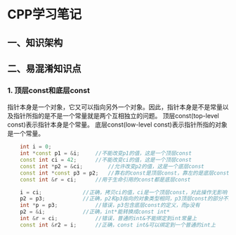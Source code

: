 # CPP学习笔记

## 一、知识架构

## 二、易混淆知识点
### 1. 顶层const和底层const

  指针本身是一个对象，它又可以指向另外一个对象。因此，指针本身是不是常量以及指针所指的是不是一个常量就是两个互相独立的问题。
  顶层const(top-level const)表示指针本身是个常量。
  底层const(low-level const)表示指针所指的对象是一个常量。

```cpp
	int i = 0;
	int *const p1 = &i;		//不能改变p1的值，这是一个顶层const
	const int ci = 42;		//不能改变ci的值，这是一个顶层const
	const int *p2 = &ci;		//允许改变p2的值，这是一个底层const
	const int *const p3 = p2;	//靠右的const是顶层const，靠左的是底层const
	const int &r = ci;		//用于生命引用的const都是底层const

	i = ci;				//正确，拷贝ci的值，ci是一个顶层const，对此操作无影响
	p2 = p3;			//正确，p2和p3指向的对象类型相同，p3顶层const的部分不影响
	int *p = p3;			//错误，p3包含底层const的定义，而p没有
	p2 = &i;			//正确，int*能转换成const int*
	int &r = ci;			//错误，普通的int&不能绑定到int常量上
	const int &r2 = i;		//正确，const int&可以绑定到一个普通的int上
```
